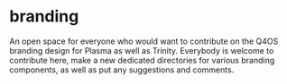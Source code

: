 # branding
An open space for everyone who would want to contribute on the Q4OS branding design for Plasma as well as Trinity. Everybody is welcome to contribute here, make a new dedicated directories for various branding components, as well as put any suggestions and comments.
